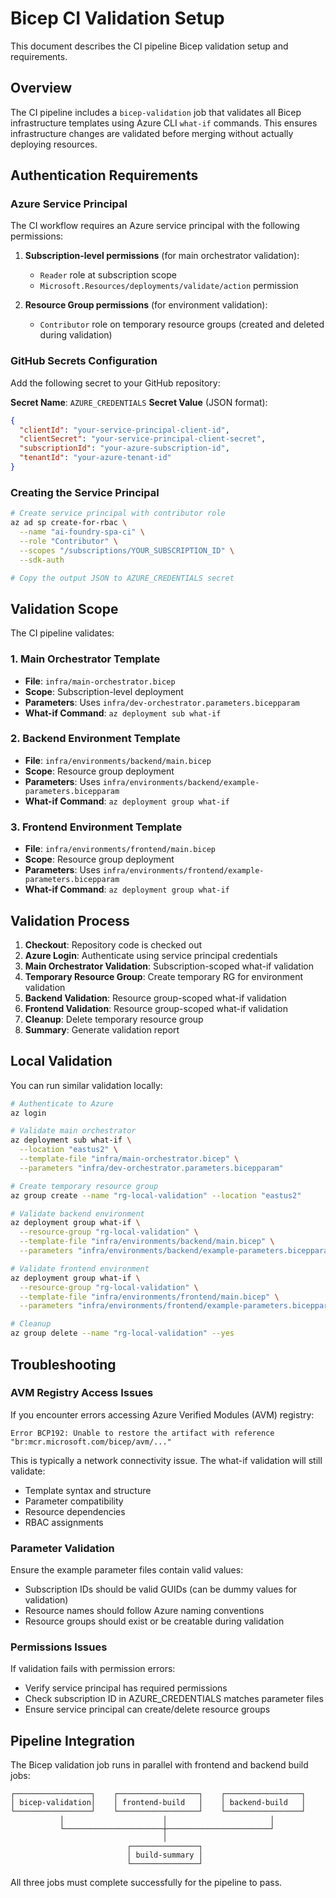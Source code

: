 # Bicep CI Validation Setup

This document describes the CI pipeline Bicep validation setup and requirements.

## Overview

The CI pipeline includes a `bicep-validation` job that validates all Bicep infrastructure templates using Azure CLI `what-if` commands. This ensures infrastructure changes are validated before merging without actually deploying resources.

## Authentication Requirements

### Azure Service Principal

The CI workflow requires an Azure service principal with the following permissions:

1. **Subscription-level permissions** (for main orchestrator validation):
   - `Reader` role at subscription scope
   - `Microsoft.Resources/deployments/validate/action` permission

2. **Resource Group permissions** (for environment validation):
   - `Contributor` role on temporary resource groups (created and deleted during validation)

### GitHub Secrets Configuration

Add the following secret to your GitHub repository:

**Secret Name**: `AZURE_CREDENTIALS`
**Secret Value** (JSON format):
```json
{
  "clientId": "your-service-principal-client-id",
  "clientSecret": "your-service-principal-client-secret", 
  "subscriptionId": "your-azure-subscription-id",
  "tenantId": "your-azure-tenant-id"
}
```

### Creating the Service Principal

```bash
# Create service principal with contributor role
az ad sp create-for-rbac \
  --name "ai-foundry-spa-ci" \
  --role "Contributor" \
  --scopes "/subscriptions/YOUR_SUBSCRIPTION_ID" \
  --sdk-auth

# Copy the output JSON to AZURE_CREDENTIALS secret
```

## Validation Scope

The CI pipeline validates:

### 1. Main Orchestrator Template
- **File**: `infra/main-orchestrator.bicep`
- **Scope**: Subscription-level deployment
- **Parameters**: Uses `infra/dev-orchestrator.parameters.bicepparam`
- **What-if Command**: `az deployment sub what-if`

### 2. Backend Environment Template  
- **File**: `infra/environments/backend/main.bicep`
- **Scope**: Resource group deployment
- **Parameters**: Uses `infra/environments/backend/example-parameters.bicepparam`
- **What-if Command**: `az deployment group what-if`

### 3. Frontend Environment Template
- **File**: `infra/environments/frontend/main.bicep`  
- **Scope**: Resource group deployment
- **Parameters**: Uses `infra/environments/frontend/example-parameters.bicepparam`
- **What-if Command**: `az deployment group what-if`

## Validation Process

1. **Checkout**: Repository code is checked out
2. **Azure Login**: Authenticate using service principal credentials
3. **Main Orchestrator Validation**: Subscription-scoped what-if validation
4. **Temporary Resource Group**: Create temporary RG for environment validation
5. **Backend Validation**: Resource group-scoped what-if validation  
6. **Frontend Validation**: Resource group-scoped what-if validation
7. **Cleanup**: Delete temporary resource group
8. **Summary**: Generate validation report

## Local Validation

You can run similar validation locally:

```bash
# Authenticate to Azure
az login

# Validate main orchestrator
az deployment sub what-if \
  --location "eastus2" \
  --template-file "infra/main-orchestrator.bicep" \
  --parameters "infra/dev-orchestrator.parameters.bicepparam"

# Create temporary resource group
az group create --name "rg-local-validation" --location "eastus2"

# Validate backend environment
az deployment group what-if \
  --resource-group "rg-local-validation" \
  --template-file "infra/environments/backend/main.bicep" \
  --parameters "infra/environments/backend/example-parameters.bicepparam"

# Validate frontend environment  
az deployment group what-if \
  --resource-group "rg-local-validation" \
  --template-file "infra/environments/frontend/main.bicep" \
  --parameters "infra/environments/frontend/example-parameters.bicepparam"

# Cleanup
az group delete --name "rg-local-validation" --yes
```

## Troubleshooting

### AVM Registry Access Issues

If you encounter errors accessing Azure Verified Modules (AVM) registry:

```
Error BCP192: Unable to restore the artifact with reference "br:mcr.microsoft.com/bicep/avm/..."
```

This is typically a network connectivity issue. The what-if validation will still validate:
- Template syntax and structure
- Parameter compatibility
- Resource dependencies
- RBAC assignments

### Parameter Validation

Ensure the example parameter files contain valid values:
- Subscription IDs should be valid GUIDs (can be dummy values for validation)
- Resource names should follow Azure naming conventions
- Resource groups should exist or be creatable during validation

### Permissions Issues

If validation fails with permission errors:
- Verify service principal has required permissions
- Check subscription ID in AZURE_CREDENTIALS matches parameter files
- Ensure service principal can create/delete resource groups

## Pipeline Integration

The Bicep validation job runs in parallel with frontend and backend build jobs:

```
┌─────────────────┐    ┌──────────────────┐    ┌─────────────────┐
│ bicep-validation│    │ frontend-build   │    │ backend-build   │
└─────────────────┘    └──────────────────┘    └─────────────────┘
           │                      │                       │
           └──────────────────────┼───────────────────────┘
                                  │
                          ┌───────────────┐
                          │ build-summary │
                          └───────────────┘
```

All three jobs must complete successfully for the pipeline to pass.